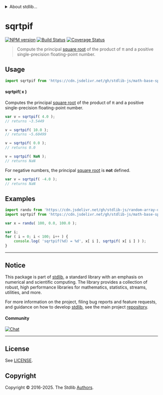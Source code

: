 <!--

@license Apache-2.0

Copyright (c) 2024 The Stdlib Authors.

Licensed under the Apache License, Version 2.0 (the "License");
you may not use this file except in compliance with the License.
You may obtain a copy of the License at

   http://www.apache.org/licenses/LICENSE-2.0

Unless required by applicable law or agreed to in writing, software
distributed under the License is distributed on an "AS IS" BASIS,
WITHOUT WARRANTIES OR CONDITIONS OF ANY KIND, either express or implied.
See the License for the specific language governing permissions and
limitations under the License.

-->


<details>
  <summary>
    About stdlib...
  </summary>
  <p>We believe in a future in which the web is a preferred environment for numerical computation. To help realize this future, we've built stdlib. stdlib is a standard library, with an emphasis on numerical and scientific computation, written in JavaScript (and C) for execution in browsers and in Node.js.</p>
  <p>The library is fully decomposable, being architected in such a way that you can swap out and mix and match APIs and functionality to cater to your exact preferences and use cases.</p>
  <p>When you use stdlib, you can be absolutely certain that you are using the most thorough, rigorous, well-written, studied, documented, tested, measured, and high-quality code out there.</p>
  <p>To join us in bringing numerical computing to the web, get started by checking us out on <a href="https://github.com/stdlib-js/stdlib">GitHub</a>, and please consider <a href="https://opencollective.com/stdlib">financially supporting stdlib</a>. We greatly appreciate your continued support!</p>
</details>

# sqrtpif

[![NPM version][npm-image]][npm-url] [![Build Status][test-image]][test-url] [![Coverage Status][coverage-image]][coverage-url] <!-- [![dependencies][dependencies-image]][dependencies-url] -->

> Compute the principal [square root][@stdlib/math/base/special/sqrt] of the product of π and a positive single-precision floating-point number.



<section class="usage">

## Usage

```javascript
import sqrtpif from 'https://cdn.jsdelivr.net/gh/stdlib-js/math-base-special-sqrtpif@deno/mod.js';
```

#### sqrtpif( x )

Computes the principal [square root][@stdlib/math/base/special/sqrt] of the product of π and a positive single-precision floating-point number.

```javascript
var v = sqrtpif( 4.0 );
// returns ~3.5449

v = sqrtpif( 10.0 );
// returns ~5.60499

v = sqrtpif( 0.0 );
// returns 0.0

v = sqrtpif( NaN );
// returns NaN
```

For negative numbers, the principal [square root][@stdlib/math/base/special/sqrt] is **not** defined.

```javascript
var v = sqrtpif( -4.0 );
// returns NaN
```

</section>

<!-- /.usage -->

<section class="examples">

## Examples

<!-- eslint no-undef: "error" -->

```javascript
import randu from 'https://cdn.jsdelivr.net/gh/stdlib-js/random-array-discrete-uniform@deno/mod.js';
import sqrtpif from 'https://cdn.jsdelivr.net/gh/stdlib-js/math-base-special-sqrtpif@deno/mod.js';

var x = randu( 100, 0.0, 100.0 );

var i;
for ( i = 0; i < 100; i++ ) {
    console.log( 'sqrtpif(%d) = %d', x[ i ], sqrtpif( x[ i ] ) );
}
```

</section>

<!-- /.examples -->

<!-- C interface documentation. -->



<!-- Section for related `stdlib` packages. Do not manually edit this section, as it is automatically populated. -->

<section class="related">

</section>

<!-- /.related -->

<!-- Section for all links. Make sure to keep an empty line after the `section` element and another before the `/section` close. -->


<section class="main-repo" >

* * *

## Notice

This package is part of [stdlib][stdlib], a standard library with an emphasis on numerical and scientific computing. The library provides a collection of robust, high performance libraries for mathematics, statistics, streams, utilities, and more.

For more information on the project, filing bug reports and feature requests, and guidance on how to develop [stdlib][stdlib], see the main project [repository][stdlib].

#### Community

[![Chat][chat-image]][chat-url]

---

## License

See [LICENSE][stdlib-license].


## Copyright

Copyright &copy; 2016-2025. The Stdlib [Authors][stdlib-authors].

</section>

<!-- /.stdlib -->

<!-- Section for all links. Make sure to keep an empty line after the `section` element and another before the `/section` close. -->

<section class="links">

[npm-image]: http://img.shields.io/npm/v/@stdlib/math-base-special-sqrtpif.svg
[npm-url]: https://npmjs.org/package/@stdlib/math-base-special-sqrtpif

[test-image]: https://github.com/stdlib-js/math-base-special-sqrtpif/actions/workflows/test.yml/badge.svg?branch=main
[test-url]: https://github.com/stdlib-js/math-base-special-sqrtpif/actions/workflows/test.yml?query=branch:main

[coverage-image]: https://img.shields.io/codecov/c/github/stdlib-js/math-base-special-sqrtpif/main.svg
[coverage-url]: https://codecov.io/github/stdlib-js/math-base-special-sqrtpif?branch=main

<!--

[dependencies-image]: https://img.shields.io/david/stdlib-js/math-base-special-sqrtpif.svg
[dependencies-url]: https://david-dm.org/stdlib-js/math-base-special-sqrtpif/main

-->

[chat-image]: https://img.shields.io/gitter/room/stdlib-js/stdlib.svg
[chat-url]: https://app.gitter.im/#/room/#stdlib-js_stdlib:gitter.im

[stdlib]: https://github.com/stdlib-js/stdlib

[stdlib-authors]: https://github.com/stdlib-js/stdlib/graphs/contributors

[umd]: https://github.com/umdjs/umd
[es-module]: https://developer.mozilla.org/en-US/docs/Web/JavaScript/Guide/Modules

[deno-url]: https://github.com/stdlib-js/math-base-special-sqrtpif/tree/deno
[deno-readme]: https://github.com/stdlib-js/math-base-special-sqrtpif/blob/deno/README.md
[umd-url]: https://github.com/stdlib-js/math-base-special-sqrtpif/tree/umd
[umd-readme]: https://github.com/stdlib-js/math-base-special-sqrtpif/blob/umd/README.md
[esm-url]: https://github.com/stdlib-js/math-base-special-sqrtpif/tree/esm
[esm-readme]: https://github.com/stdlib-js/math-base-special-sqrtpif/blob/esm/README.md
[branches-url]: https://github.com/stdlib-js/math-base-special-sqrtpif/blob/main/branches.md

[stdlib-license]: https://raw.githubusercontent.com/stdlib-js/math-base-special-sqrtpif/main/LICENSE

[@stdlib/math/base/special/sqrt]: https://github.com/stdlib-js/math-base-special-sqrt/tree/deno

<!-- <related-links> -->

<!-- </related-links> -->

</section>

<!-- /.links -->
